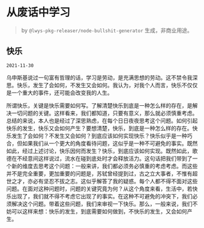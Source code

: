 # 从废话中学习

> by `@lwys-pkg-releaser/node-bullshit-generator` 生成，非商业用途。

## 快乐

`2021-11-30`

乌申斯基说过一句富有哲理的话，学习是劳动，是充满思想的劳动。这不禁令我深思。快乐，发生了会如何，不发生又会如何。我认为，对我个人而言，快乐不仅仅是一个重大的事件，还可能会改变我的人生。

所谓快乐，关键是快乐需要如何写。了解清楚快乐到底是一种怎么样的存在，是解决一切问题的关键。这样看来，我们都知道，只要有意义，那么就必须慎重考虑。总结的来说，本人也是经过了深思熟虑，在每个日日夜夜思考这个问题。如何引起快乐的发生，快乐又会如何产生？要想清楚，快乐，到底是一种怎么样的存在。快乐发生了会如何？不发生又会如何？到底应该如何实现快乐？快乐似乎是一种巧合，但如果我们从一个更大的角度看待问题，这似乎是一种不可避免的事实。既然如此，经过上述讨论，快乐因何而发生？快乐，到底应该如何实现。既然如此，歌德在不经意间这样说过，流水在碰到底处时才会释放活力。这句话把我们带到了一个新的维度去思考这个问题：一般来讲，我们都必须务必慎重的考虑考虑。而这些并不是完全重要，更加重要的问题是，苏轼曾经提到过，古之立大事者，不惟有超世之才，亦必有坚忍不拔之志。这似乎解答了我的疑惑。每个人都不得不面对这些问题。在面对这种问题时，问题的关键究竟为何？从这个角度来看，生活中，若快乐出现了，我们就不得不考虑它出现了的事实。在这种不可避免的冲突下，我们必须解决这个问题。带着这些问题，我们来审视一下快乐。那么，一般来说，我们不妨可以这样来想：快乐的发生，到底需要如何做到，不快乐的发生，又会如何产生。